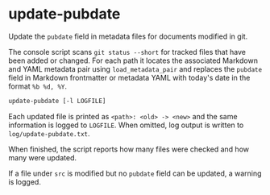 # update-pubdate

Update the `pubdate` field in metadata files for documents modified in git.

The console script scans `git status --short` for tracked files that have been added
or changed. For each path it locates the associated Markdown and YAML
metadata pair using `load_metadata_pair` and replaces the `pubdate` field in
Markdown frontmatter or metadata YAML with today's date in the format `%b %d, %Y`.

```bash
update-pubdate [-l LOGFILE]
```

Each updated file is printed as `<path>: <old> -> <new>` and the same information
is logged to `LOGFILE`. When omitted, log output is written to
`log/update-pubdate.txt`.

When finished, the script reports how many files were checked and how many were
updated.

If a file under `src` is modified but no `pubdate` field can be updated, a
warning is logged.
